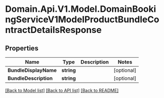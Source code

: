 # Domain.Api.V1.Model.DomainBookingServiceV1ModelProductBundleContractDetailsResponse
## Properties

Name | Type | Description | Notes
------------ | ------------- | ------------- | -------------
**BundleDisplayName** | **string** |  | [optional] 
**BundleDescription** | **string** |  | [optional] 

[[Back to Model list]](../README.md#documentation-for-models) [[Back to API list]](../README.md#documentation-for-api-endpoints) [[Back to README]](../README.md)

